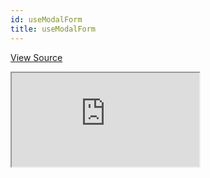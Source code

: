 ```yaml
---
id: useModalForm
title: useModalForm
---
```


[View Source](https://github.com/refinedev/refine/tree/master/examples/form/useModalForm)

<iframe src="https://codesandbox.io/embed/refine-use-modal-form-example-syf77?autoresize=1&fontsize=14&theme=dark&view=preview"
  style={{width: "100%", height:"80vh", border: "0px", borderRadius: "8px", overflow:"hidden"}}
  title="refine-use-modal-form-example"
  allow="accelerometer; ambient-light-sensor; camera; encrypted-media; geolocation; gyroscope; hid; microphone; midi; payment; usb; vr; xr-spatial-tracking"
  sandbox="allow-forms allow-modals allow-popups allow-presentation allow-same-origin allow-scripts"
></iframe>